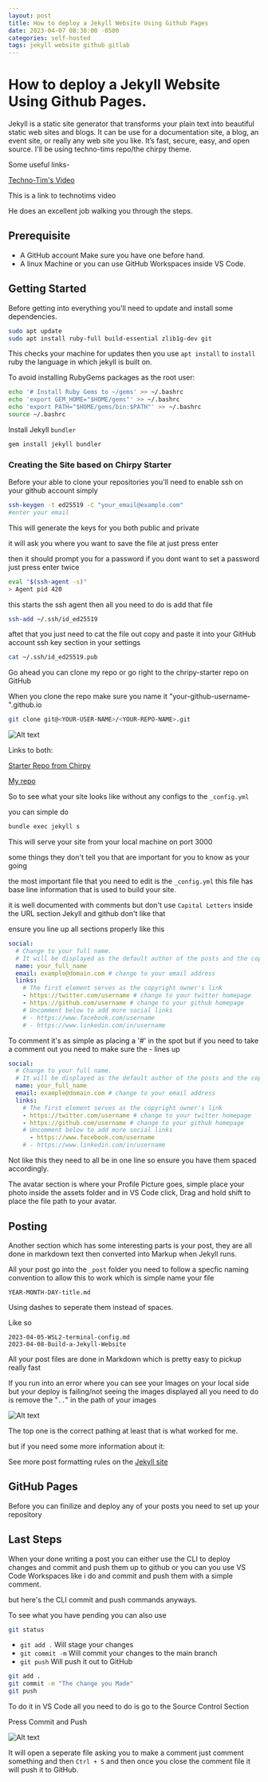 ```yaml
---
layout: post
title: How to deploy a Jekyll Website Using Github Pages
date: 2023-04-07 08:30:00 -0500
categories: self-hosted
tags: jekyll website github gitlab
---
```


# How to deploy a Jekyll Website Using Github Pages.

 Jekyll is a static site generator that transforms your plain text into beautiful static web sites and blogs. It can be use for a documentation site, a blog, an event site, or really any web site you like. It’s fast, secure, easy, and open source. I'll be using techno-tims repo/the chirpy theme. 

 Some useful links-
 
 [Techno-Tim's Video](https://www.youtube.com/watch?v=F8iOU1ci19Q)

 This is a link to technotims video

He does an excellent job walking you through the steps.

## Prerequisite

* A GitHub account Make sure you have one before hand. 
* A linux Machine or you can use GitHub Workspaces inside VS Code.

## Getting Started
Before getting into everything you'll need to update and install some dependencies.

```bash
sudo apt update
sudo apt install ruby-full build-essential zlib1g-dev git
```

This checks your machine for updates then you use `apt install` to `install` ruby the language in which jekyll is built on.


To avoid installing RubyGems packages as the root user:

```bash
echo '# Install Ruby Gems to ~/gems' >> ~/.bashrc
echo 'export GEM_HOME="$HOME/gems"' >> ~/.bashrc
echo 'export PATH="$HOME/gems/bin:$PATH"' >> ~/.bashrc
source ~/.bashrc
```

Install Jekyll `bundler`

```bash
gem install jekyll bundler
```

### Creating the Site based on Chirpy Starter
Before your able to clone your repositories you'll need to enable ssh on your github account simply

```bash
ssh-keygen -t ed25519 -C "your_email@example.com"
#enter your email
```
This will generate the keys for you both public and private

it will ask you where you want to save the file at just press enter

then it should prompt you for a password if you dont want to set a password just press enter twice

```bash
eval "$(ssh-agent -s)"
> Agent pid 420
```

this starts the ssh agent then all you need to do is add that file 

```bash
ssh-add ~/.ssh/id_ed25519
```

aftet that you just need to cat the file out copy and paste it into your GitHub account ssh key section in your settings

```bash
cat ~/.ssh/id_ed25519.pub
```


Go ahead you can clone my repo or go right to the chripy-starter repo on GitHub

When you clone the repo make sure you name it "your-github-username-".github.io

```bash
git clone git@<YOUR-USER-NAME>/<YOUR-REPO-NAME>.git
```

![Alt text](/assets/2023-04-07-Build-a-Jekyll-Website%20IMG/Cloning%20Repo.png)

Links to both:

[Starter Repo from Chirpy](https://github.com/cotes2020/chirpy-starter)

[My repo](https://github.com/Kalvin-Twitty/Kalvin-Twitty.github.io)

So to see what your site looks like without any configs to the `_config.yml`



you can simple do

```bash
bundle exec jekyll s
```

This will serve your site from your local machine on port 3000

some things they don't tell you that are important for you to know as your going

the most important file that you need to edit is the `_config.yml` this file has base line information that is used to build your site.


it is well documented with comments but don't use `Capital Letters` inside the URL section Jekyll and github don't like that

ensure you line up all sections properly like this

```yaml
social:
  # Change to your full name.
  # It will be displayed as the default author of the posts and the copyright owner in the Footer
  name: your_full_name
  email: example@domain.com # change to your email address
  links:
    # The first element serves as the copyright owner's link
    - https://twitter.com/username # change to your twitter homepage
    - https://github.com/username # change to your github homepage
    # Uncomment below to add more social links
    # - https://www.facebook.com/username
    # - https://www.linkedin.com/in/username

```
To comment it's as simple as placing a '#' in the spot but if you need to take a comment out you need to make sure the - lines up

```yaml
social:
  # Change to your full name.
  # It will be displayed as the default author of the posts and the copyright owner in the Footer
  name: your_full_name
  email: example@domain.com # change to your email address
  links:
    # The first element serves as the copyright owner's link
    - https://twitter.com/username # change to your twitter homepage
    - https://github.com/username # change to your github homepage
    # Uncomment below to add more social links
      - https://www.facebook.com/username
    # - https://www.linkedin.com/in/username
```

Not like this they need to all be in one line so ensure you have them spaced accordingly. 

The avatar section is where your Profile Picture goes, simple place your photo inside the assets folder and in VS Code click, Drag and hold shift to place the file path to your avatar. 

## Posting

Another section which has some interesting parts is your post, they are all done in markdown text then converted into Markup when Jekyll runs.

All your post go into the `_post` folder you need to follow a specfic naming convention to allow this to work which is simple name your file

```file
YEAR-MONTH-DAY-title.md
```
Using dashes to seperate them instead of spaces. 

Like so 


```file
2023-04-05-WSL2-terminal-config.md
2023-04-08-Build-a-Jekyll-Website
```

All your post files are done in Markdown which is pretty easy to pickup really fast

If you run into an error where you can see your Images on your local side but your deploy is failing/not seeing the images displayed all you need to do is remove the "`..`" in the path of your images


![Alt text](/assets/2023-04-07-Build-a-Jekyll-Website%20IMG/Right%20Path.png)

The top one is the correct pathing at least that is what worked for me. 

but if you need some more information about it:

See more post formatting rules on the [Jekyll site](https://jekyllrb.com/docs/posts/)

## GitHub Pages

Before you can finilize and deploy any of your posts you need to set up your repository 


## Last Steps

When your done writing a post you can either use the CLI to deploy changes and commit and push them up to github or you can you use VS Code Workspaces like i do and commit and push them with a simple comment. 

but here's the CLI commit and push commands anyways. 

To see what you have pending you can also use 

```bash
git status
```
* `git add .` Will stage your changes
* `git commit -m` Will commit your changes to the main branch
* `git push` Will push it out to GitHub

```Bash
git add .
git commit -m "The change you Made"
git push
```

To do it in VS Code all you need to do is go to the Source Control Section

Press Commit and Push 

![Alt text](/assets/2023-04-07-Build-a-Jekyll-Website%20IMG/Soruce%20Control.png)

It will open a seperate file asking you to make a comment just comment something and then `Ctrl + S` and then once you close the comment file it will push it to GitHub.